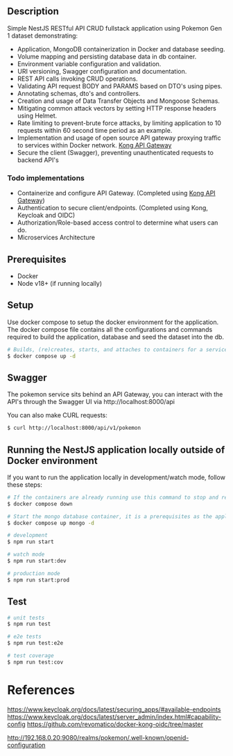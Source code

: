 ## Description

Simple NestJS RESTful API CRUD fullstack application using Pokemon Gen 1 dataset demonstrating:

- Application, MongoDB containerization in Docker and database seeding.
- Volume mapping and persisting database data in db container.
- Environment variable configuration and validation.
- URI versioning, Swagger configuration and documentation.
- REST API calls invoking CRUD operations.
- Validating API request BODY and PARAMS based on DTO's using pipes.
- Annotating schemas, dto's and controllers.
- Creation and usage of Data Transfer Objects and Mongoose Schemas.
- Mitigating common attack vectors by setting HTTP response headers using Helmet.
- Rate limiting to prevent-brute force attacks, by limiting application to 10 requests within 60 second time period as an example.
- Implementation and usage of open source API gateway proxying traffic to services within Docker network. [Kong API Gateway](https://docs.konghq.com/gateway/latest/)
- Secure the client (Swagger), preventing unauthenticated requests to backend API's

### Todo implementations

- Containerize and configure API Gateway. (Completed using [Kong API Gateway](https://docs.konghq.com/gateway/latest/))
- Authentication to secure client/endpoints. (Completed using Kong, Keycloak and OIDC)
- Authorization/Role-based access control to determine what users can do.
- Microservices Architecture

## Prerequisites

- Docker
- Node v18+ (if running locally)

## Setup

Use docker compose to setup the docker environment for the application. The docker compose file contains all the configurations and commands required to build the application, database and seed the dataset into the db.

```bash
# Builds, (re)creates, starts, and attaches to containers for a service in detached mode. Ommit -d if you don't want to run in detached mode.
$ docker compose up -d
```

## Swagger

The pokemon service sits behind an API Gateway, you can interact with the API's through the Swagger UI via http://localhost:8000/api

You can also make CURL requests:

```bash
$ curl http://localhost:8000/api/v1/pokemon
```

## Running the NestJS application locally outside of Docker environment

If you want to run the application locally in development/watch mode, follow these steps:

```bash
# If the containers are already running use this command to stop and remove containers, networks.
$ docker compose down

# Start the mongo database container, it is a prerequisites as the application connects to the database on start up.
$ docker compose up mongo -d

# development
$ npm run start

# watch mode
$ npm run start:dev

# production mode
$ npm run start:prod
```

## Test

```bash
# unit tests
$ npm run test

# e2e tests
$ npm run test:e2e

# test coverage
$ npm run test:cov
```

# References
https://www.keycloak.org/docs/latest/securing_apps/#available-endpoints
https://www.keycloak.org/docs/latest/server_admin/index.html#capability-config
https://github.com/revomatico/docker-kong-oidc/tree/master

http://192.168.0.20:9080/realms/pokemon/.well-known/openid-configuration

